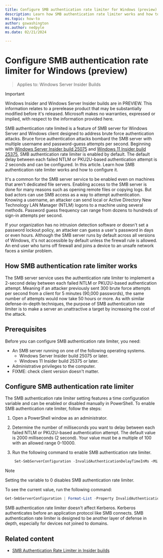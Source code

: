 ```yaml
---
title: Configure SMB authentication rate limiter for Windows (preview)
description: Learn how SMB authentication rate limiter works and how to configure it for Windows Server and Windows client.
ms.topic: how-to
author: gswashington
ms.author: nedpyle
ms.date: 02/21/2024

---
```


# Configure SMB authentication rate limiter for Windows (preview)

>Applies to: Windows Server Insider Builds

> [!IMPORTANT]
> Windows Insider and Windows Server Insider builds are in PREVIEW. This information relates to a prerelease product that may be substantially modified before it's released. Microsoft makes no warranties, expressed or implied, with respect to the information provided here.

SMB authentication rate limited is a feature of SMB server for Windows Server and Windows client designed to address brute force authentication attacks. Bruce force authentication attacks bombard the SMB server with multiple username and password-guess attempts per second. Beginning with [Windows Server Insider build 25075](https://techcommunity.microsoft.com/t5/windows-server-insiders/announcing-windows-server-preview-build-25075/m-p/3259165) and [Windows 11 Insider build 25375](https://blogs.windows.com/windows-insider/2023/05/25/announcing-windows-11-insider-preview-build-25375/), SMB authentication rate limiter is enabled by default. The default delay between each failed NTLM or PKU2U-based authentication attempt is 2 seconds and can be configured. In this article. Learn how SMB authentication rate limiter works and how to configure it.

It's a common for the SMB server service to be enabled even on machines that aren't dedicated file servers. Enabling access to the SMB server is done for many reasons such as opening remote files or copying logs. But bad actors can use SMB access as a way to attempt authentication. Knowing a username, an attacker can send local or Active Directory New Technology LAN Manager (NTLM) logons to a machine using several methods. Password guess frequency can range from dozens to hundreds of sign-in attempts per second.

If your organization has no intrusion detection software or doesn't set a password lockout policy, an attacker can guess a user's password in days or even hours. Although the SMB server runs by default across all versions of Windows, it's not accessible by default unless the firewall rule is allowed. An end user who turns off firewall and joins a device to an unsafe network faces a similar problem.

## How SMB authentication rate limiter works

The SMB server service uses the authentication rate limiter to implement a 2-second delay between each failed NTLM or PKU2U-based authentication attempt. Meaning if an attacker previously sent 300 brute force attempts per second from a client for 5 minutes (90,000 passwords), the same number of attempts would now take 50 hours or more. As with similar defense-in-depth techniques, the purpose of SMB authentication rate limiter is to make a server an unattractive a target by increasing the cost of the attack.

## Prerequisites

Before you can configure SMB authentication rate limiter, you need:

- An SMB server running on one of the following operating systems.
  - Windows Server Insider build 25075 or later.
  - Windows 11 Insider build 25375 or later.
- Administrative privileges to the computer.
- FIXME: check client version doesn't matter.

## Configure SMB authentication rate limiter

The SMB authentication rate limiter setting features a time configuration variable and can be enabled or disabled manually in PowerShell. To enable SMB authentication rate limiter, follow the steps:

1. Open a PowerShell window as an administrator.

1. Determine the number of milliseconds you want to delay between each failed NTLM or PKU2U-based authentication attempt. The default value is 2000 milliseconds (2 second). Your value must be a multiple of 100 with an allowed range 0-10000.

1. Run the following command to enable SMB authentication rate limiter.

   ```powershell
    Set-SmbServerConfiguration -InvalidAuthenticationDelayTimeInMs <Milliseconds>
    ```

>[!NOTE]
> Setting the variable to 0 disables SMB authentication rate limiter.

To see the current value, run the following command:

```powershell
Get-SmbServerConfiguration | Format-List -Property InvalidAuthenticationDelayTimeInMs
```

SMB authentication rate limiter doesn't affect Kerberos. Kerberos authenticates before an application protocol like SMB connects. SMB authentication rate limiter is designed to be another layer of defense in depth, especially for devices not joined to domains.

## Related content

- [SMB Authentication Rate Limiter in Insider builds](https://techcommunity.microsoft.com/t5/storage-at-microsoft/smb-authentication-rate-limiter-in-insider-builds/ba-p/2829090)